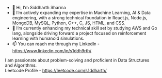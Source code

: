 - 👋 Hi, I’m Siddharth Sharma
- 👀 I’m actively expanding my expertise in Machine Learning, AI & Data engineering, with a strong technical foundation in React.js, Node.js, MongoDB, MySQL, Python, C++, C, JS, HTML, and CSS.
- 🌱 I’m currently enhancing my technical skill set by studying AWS and Go lang, alongside driving forward a project focused on reinforcement learning with humanoid simulations.
- 📫 You can reach me through my LinkedIn - https://www.linkedin.com/in/s1ddh9rth/

I am passionate about problem-solving and proficient in Data Structures and Algorithms.  
Leetcode Profile - https://leetcode.com/s1ddharth/

<!---
s1ddh-rth/s1ddh-rth is a ✨ special ✨ repository because its `README.md` (this file) appears on your GitHub profile.
You can click the Preview link to take a look at your changes.
--->
